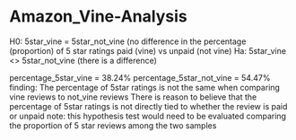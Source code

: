 # Amazon_Vine-Analysis

H0: 5star_vine = 5star_not_vine (no difference in the percentage (proportion) of 5 star ratings paid (vine) vs unpaid (not vine) Ha: 5star_vine <> 5star_not_vine (there is a difference)

percentage_5star_vine = 38.24%
percentage_5star_not_vine = 54.47%
finding: The percentage of 5star ratings is not the same when comparing vine reviews to not_vine reviews
There is reason to believe that the percentage of 5star ratings is not directly tied to whether the review is paid or unpaid
note: this hypothesis test would need to be evaluated comparing the proportion of 5 star reviews among the two samples
